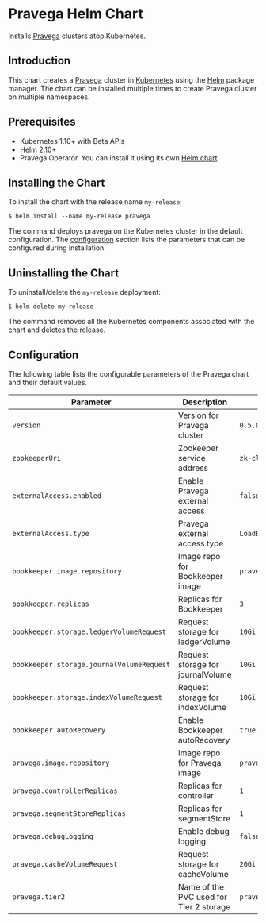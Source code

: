 # Pravega Helm Chart

Installs [Pravega](https://github.com/pravega/pravega) clusters atop Kubernetes.

## Introduction

This chart creates a [Pravega](https://github.com/pravega/pravega) cluster in [Kubernetes](http://kubernetes.io) using the [Helm](https://helm.sh) package manager. The chart can be installed multiple times to create Pravega cluster on multiple namespaces.

## Prerequisites

  - Kubernetes 1.10+ with Beta APIs
  - Helm 2.10+
  - Pravega Operator. You can install it using its own [Helm chart](https://github.com/pravega/pravega-operator/tree/master/charts/pravega-operator)

## Installing the Chart

To install the chart with the release name `my-release`:

```
$ helm install --name my-release pravega
```

The command deploys pravega on the Kubernetes cluster in the default configuration. The [configuration](#configuration) section lists the parameters that can be configured during installation.

## Uninstalling the Chart

To uninstall/delete the `my-release` deployment:

```
$ helm delete my-release
```

The command removes all the Kubernetes components associated with the chart and deletes the release.

## Configuration

The following table lists the configurable parameters of the Pravega chart and their default values.

| Parameter | Description | Default |
| ----- | ----------- | ------ |
| `version` | Version for Pravega cluster | `0.5.0` |
| `zookeeperUri` | Zookeeper service address | `zk-client:2181` |
| `externalAccess.enabled` | Enable Pravega external access | `false` |
| `externalAccess.type` | Pravega external access type | `LoadBalancer` |
| `bookkeeper.image.repository` | Image repo for Bookkeeper image | `pravega/bookkeeper` |
| `bookkeeper.replicas` | Replicas for Bookkeeper | `3` |
| `bookkeeper.storage.ledgerVolumeRequest` | Request storage for ledgerVolume | `10Gi` |
| `bookkeeper.storage.journalVolumeRequest` | Request storage for journalVolume | `10Gi` |
| `bookkeeper.storage.indexVolumeRequest` | Request storage for indexVolume | `10Gi` |
| `bookkeeper.autoRecovery`| Enable Bookkeeper autoRecovery | `true` |
| `pravega.image.repository` | Image repo for Pravega image | `pravega/pravega` |
| `pravega.controllerReplicas` | Replicas for controller | `1` |
| `pravega.segmentStoreReplicas` | Replicas for segmentStore | `1` |
| `pravega.debugLogging` | Enable debug logging | `false` |
| `pravega.cacheVolumeRequest` | Request storage for cacheVolume | `20Gi` |
| `pravega.tier2` | Name of the PVC used for Tier 2 storage | `pravega-tier2` |
